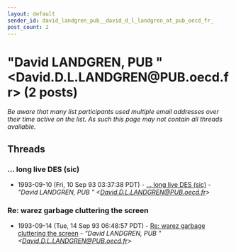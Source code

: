 ```yaml
---
layout: default
sender_id: david_landgren_pub__david_d_l_landgren_at_pub_oecd_fr_
post_count: 2
---
```


# "David LANDGREN, PUB           " <David.D.L.LANDGREN<span>@</span>PUB.oecd.fr> (2 posts)

_Be aware that many list participants used multiple email addresses over their time active on the list. As such this page may not contain all threads available._

## Threads

### ... long live DES (sic)
+ 1993-09-10 (Fri, 10 Sep 93 03:37:38 PDT) - [... long live DES (sic)](/archive/1993/09/bdf0a99a947b66ad47a16fcb4ca9cce555a33bd6b9d350daff86af6aefbc69d4) - _"David LANDGREN, PUB           " \<David.D.L.LANDGREN@PUB.oecd.fr\>_

### Re: warez garbage cluttering  the  screen
+ 1993-09-14 (Tue, 14 Sep 93 06:48:57 PDT) - [Re: warez garbage cluttering  the  screen](/archive/1993/09/9d706bc6889eeb7ebaf2085421f1611c395666d94afec273db86ca302895b4dd) - _"David LANDGREN, PUB           " \<David.D.L.LANDGREN@PUB.oecd.fr\>_

